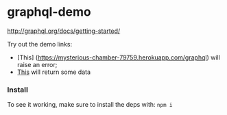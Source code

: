 # graphql-demo
http://graphql.org/docs/getting-started/

Try out the demo links:

 - [This] (https://mysterious-chamber-79759.herokuapp.com/graphql) will raise an error;
 - [This](https://mysterious-chamber-79759.herokuapp.com/graphql?query={user(id:"3"){name}}) will return some data

### Install

To see it working, make sure to install the deps with: `npm i`
